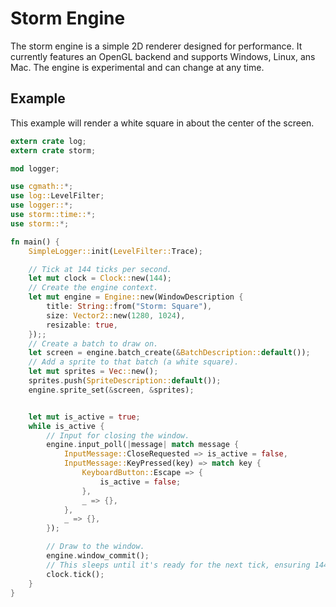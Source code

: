 # Storm Engine
The storm engine is a simple 2D renderer designed for performance. It currently features an OpenGL backend and supports Windows, Linux, ans Mac. The engine is experimental and can change at any time.

## Example
This example will render a white square in about the center of the screen.

```rust
extern crate log;
extern crate storm;

mod logger;

use cgmath::*;
use log::LevelFilter;
use logger::*;
use storm::time::*;
use storm::*;

fn main() {
    SimpleLogger::init(LevelFilter::Trace);

    // Tick at 144 ticks per second.
    let mut clock = Clock::new(144);
    // Create the engine context.
    let mut engine = Engine::new(WindowDescription {
        title: String::from("Storm: Square"),
        size: Vector2::new(1280, 1024),
        resizable: true,
    });;
    // Create a batch to draw on.
    let screen = engine.batch_create(&BatchDescription::default());
    // Add a sprite to that batch (a white square).
    let mut sprites = Vec::new();
    sprites.push(SpriteDescription::default());
    engine.sprite_set(&screen, &sprites);


    let mut is_active = true;
    while is_active {
        // Input for closing the window.
        engine.input_poll(|message| match message {
            InputMessage::CloseRequested => is_active = false,
            InputMessage::KeyPressed(key) => match key {
                KeyboardButton::Escape => {
                    is_active = false;
                },
                _ => {},
            },
            _ => {},
        });

        // Draw to the window.
        engine.window_commit();
        // This sleeps until it's ready for the next tick, ensuring 144 TPS.
        clock.tick();
    }
}
```
